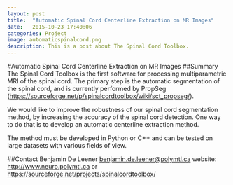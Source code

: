 ```yaml
---
layout: post
title:  "Automatic Spinal Cord Centerline Extraction on MR Images"
date:   2015-10-23 17:40:06
categories: Project
image: automaticspinalcord.png
description: This is a post about The Spinal Cord Toolbox.
---
```

#Automatic Spinal Cord Centerline Extraction on MR Images
##Summary
The Spinal Cord Toolbox is the first software for processing multiparametric MRI of the spinal cord. The primary step is the automatic segmentation of the spinal cord, and is currently performed by PropSeg (https://sourceforge.net/p/spinalcordtoolbox/wiki/sct_propseg/).

We would like to improve the robustness of our spinal cord segmentation method, by increasing the accuracy of the spinal cord detection. One way to do that is to develop an automatic centerline extraction method.

The method must be developed in Python or C++ and can be tested on large datasets with various fields of view.

##Contact
Benjamin De Leener
benjamin.de.leener@polymtl.ca
website: http://www.neuro.polymtl.ca or https://sourceforge.net/projects/spinalcordtoolbox/

